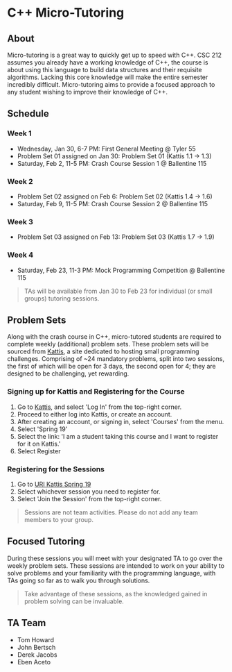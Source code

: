 # C++ Micro-Tutoring

## About

Micro-tutoring is a great way to quickly get up to speed with C++. 
CSC 212 assumes you already have a working knowledge of C++, the course is about using this language to build data structures and their requisite algorithms.
Lacking this core knowledge will make the entire semester incredibly difficult.
Micro-tutoring aims to provide a focused approach to any student wishing to improve their knowledge of C++.

## Schedule

### Week 1 
- Wednesday, Jan 30, 6-7 PM: First General Meeting @ Tyler 55
- Problem Set 01 assigned on Jan 30: Problem Set 01 (Kattis 1.1 -> 1.3)
- Saturday, Feb 2, 11-5 PM: Crash Course Session 1 @ Ballentine 115

### Week 2
- Problem Set 02 assigned on Feb 6: Problem Set 02 (Kattis 1.4 -> 1.6)
- Saturday, Feb 9, 11-5 PM: Crash Course Session 2 @ Ballentine 115

### Week 3
- Problem Set 03 assigned on Feb 13: Problem Set 03 (Kattis 1.7 -> 1.9)

### Week 4
- Saturday, Feb 23, 11-3 PM: Mock Programming Competition @ Ballentine 115

> TAs will be available from Jan 30 to Feb 23 for individual (or small groups) tutoring sessions.

## Problem Sets

Along with the crash course in C++, micro-tutored students are required to complete weekly (additional) problem sets. 
These problem sets will be sourced from [Kattis](https://uri.kattis.com/courses/CSC212/Spring19), a site dedicated to hosting small programming challenges. 
Comprising of ~24 mandatory problems, split into two sessions, the first of which will be open for 3 days, the second open for 4; they are designed to be challenging, yet rewarding. 

### Signing up for Kattis and Registering for the Course

1. Go to [Kattis](https://uri.kattis.com/), and select 'Log In' from the top-right corner.
2. Proceed to either log into Kattis, or create an account.
3. After creating an account, or signing in, select 'Courses' from the menu.
4. Select 'Spring 19'
5. Select the link: 'I am a student taking this course and I want to register for it on Kattis.'
6. Select Register

### Registering for the Sessions

1. Go to [URI Kattis Spring 19](https://uri.kattis.com/courses/CSC212/Spring19)
2. Select whichever session you need to register for.
3. Select 'Join the Session' from the top-right corner.

> Sessions are not team activities. Please do not add any team members to your group.

## Focused Tutoring

During these sessions you will meet with your designated TA to go over the weekly problem sets. 
These sessions are intended to work on your ability to solve problems and your familiarity with the programming language, with TAs going so far as to walk you through solutions.

> Take advantage of these sessions, as the knowledged gained in problem solving can be invaluable. 

## TA Team

* Tom Howard
* John Bertsch
* Derek Jacobs
* Eben Aceto
